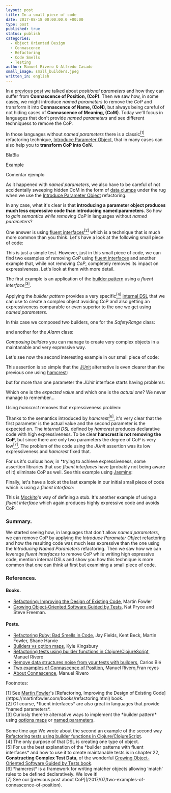 ```yaml
---
layout: post
title: In a small piece of code
date: 2017-08-18 00:00:00.0 +00:00
type: post
published: true
status: publish
categories:
  - Object Oriented Design
  - Connascence
  - Refactoring
  - Code Smells
  - Testing
author: Manuel Rivero & Alfredo Casado
small_image: small_builders.jpeg
written_in: english
---
```


In a [previous post](/2017/07/two-examples-of-connascence-of-position) we talked about *positional parameters* and how they can suffer from **Connascence of Position, (CoP)**. Then we saw how, in some cases, we might introduce *named parameters* to remove the *CoP* and transform it into **Connascence of Name, (CoN)**, but always being careful of not hiding cases of **Connascence of Meaning, (CoM)**. Today we'll focus in languages that don't provide *named parameters* and see different techniquess to remove the CoP.

In those languages without *named parameters* there is a classic<a href="#nota1"><sup>[1]</sup></a> refactoring technique, [Introduce Parameter Object](https://refactoring.com/catalog/introduceParameterObject.html), that in many cases can also help you to **transform CoP into CoN**. 

BlaBla 

Example

Comentar ejemplo


As it happened with *named parameters*, we also have to be careful of not accidentally sweeping hidden CoM in the form of [data clumps](http://www.informit.com/articles/article.aspx?p=1400866&seqNum=8) under the rug when we use the [Introduce Parameter Object](https://refactoring.com/catalog/introduceParameterObject.html) refactoring.

In any case, what it's clear is that **introducing a parameter object produces much less expressive code than introducing named parameters**. So how to *gain semantics while removing CoP* in languages without *named parameters*?

One answer is using [fluent interfaces](https://en.wikipedia.org/wiki/Fluent_interface)<a href="#nota2"><sup>[2]</sup></a> which is a technique that is much more common than you think. Let's have a look at the following small piece of code:

<script src="https://gist.github.com/trikitrok/26422c2a60a7ec79be7422e561c435ff.js"></script>

This is just a simple test. However, just in this small piece of code, we can find two examples of removing *CoP* using [fluent interfaces](https://en.wikipedia.org/wiki/Fluent_interface) and another example that, while not removing *CoP*, completely removes its impact on expressiveness. Let's look at them with more detail.

The first example is an application of the [builder pattern](http://wiki.c2.com/?BuilderPattern) using a *fluent interface*<a href="#nota3"><sup>[3]</sup></a>.

<script src="https://gist.github.com/trikitrok/d42762b85c695226f069430214d69110.js"></script>

Applying the *builder pattern* provides a very specific<a href="#nota4"><sup>[4]</sup></a> [internal DSL](https://martinfowler.com/bliki/InternalDslStyle.html) that we can use to create a complex object avoiding CoP and also getting an expressiveness comparable or even superior to the one we get using *named parameters*. 

In this case we composed two builders, one for the _SafetyRange_ class:

<script src="https://gist.github.com/trikitrok/d7eab5609348590f7eb070edad4017c1.js"></script>

and another for the _Alarm_ class:

<script src="https://gist.github.com/trikitrok/def882d4489f9906408b3c1626a23057.js"></script>

*Composing builders* you can manage to create very complex objects in a maintanable and very expressive way.

Let's see now the second interesting example in our small piece of code:

<script src="https://gist.github.com/trikitrok/948bd5895f903f2b7ac9a22bfc18a5e6.js"></script>

This assertion is so simple that the [JUnit](http://junit.org/junit5/) alternative is even clearer than the previous one using [hamcrest](https://code.google.com/archive/p/hamcrest/wikis/Tutorial.wiki):

<script src="https://gist.github.com/trikitrok/8127ee504363613bacd7d3a0e5925f03.js"></script>

but for more than one parameter the *JUnit* interface starts having problems: 

<script src="https://gist.github.com/trikitrok/55d79c4b44d4df309b8cc9d92550a3ad.js"></script>

Which one is the *expected value* and which one is the *actual one*? We never manage to remember...

Using *hamcrest* removes that expressiveness problem:

<script src="https://gist.github.com/trikitrok/a93a36a190009b1ee8a9946b9754d16a.js"></script>

Thanks to the semantics introduced by *hamcrest*<a href="#nota6"><sup>[6]</sup></a>, it's very clear that the first parameter is the actual value and the second parameter is the expected on. The *internal DSL* defined by *hamcrest* produces declarative code with high expressiveness. To be clear **hamcrest is not removing the CoP**, but since there are only two parameters the degree of CoP is very low<a href="#nota7"><sup>[7]</sup></a>. The problem of the code using the *JUnit* assertion was its low expressiveness and *hamcrest* fixed that.

For us it's curious how, in *trying to achieve expressiveness, some assertion libraries that use *fluent interfaces* have (probably not being aware of it) eliminate CoP as well. See this example using [Jasmine](https://jasmine.github.io/):

<script src="https://gist.github.com/trikitrok/2c205cd115015baceace3a5483ac23c5.js"></script>

Finally, let's have a look at the last example in our initial small piece of code which is using a *fluent interface*:

<script src="https://gist.github.com/trikitrok/168c5a69b6faf8443789d5f7c9a5a75b.js"></script>

This is [Mockito](http://site.mockito.org/)'s way of defining a stub. It's another example of using a *fluent interface* which again produces highly expressive code and avoids CoP.

### Summary.
We started seeing how, in languages that don't allow *named parameters*, we can remove CoP by applying the *Introduce Parameter Object* refactoring and how the resulting code was much less expressive than the one using the *Introducing Named Parameters* refactoring. Then we saw how we can leverage *fluent interfaces* to remove CoP while writing high expressive code, mention internal DSLs and show you how this technique is more common that one can think at first but examining a small piece of code.

### References.

#### Books.
* [Refactoring: Improving the Design of Existing Code](https://www.goodreads.com/book/show/44936.Refactoring), Martin Fowler
* [Growing Object-Oriented Software Guided by Tests](http://www.growing-object-oriented-software.com/), Nat Pryce and Steve Freeman.

#### Posts.
* [Refactoring Ruby: Bad Smells in Code](http://www.informit.com/articles/article.aspx?p=1400866), Jay Fields, Kent Beck, Martin Fowler, Shane Harvie
* [Builders vs option maps](https://aphyr.com/posts/321-builders-vs-option-maps), Kyle Kingsbury
* [Refactoring tests using builder functions in Clojure/ClojureScript](/2016/10/refactoring-tests-using-builder-functions-in-clojure-clojureScript), Manuel Rivero
* [Remove data structures noise from your tests with builders](/2015/07/remove-data-structures-noise-from-your-tests-with-builders), Carlos Blé
* [Two examples of Connascence of Position](/2017/07/two-examples-of-connascence-of-position), Manuel Rivero,Fran reyes
* [About Connascence](/2017/01/about-connascence), Manuel Rivero

Footnotes:
<div class="foot-note">
  <a name="nota1"></a> [1] See <a href="https://martinfowler.com/">Martin Fowler</a>'s [Refactoring, Improving the Design of Existing Code](https://martinfowler.com/books/refactoring.html) book.
</div>

<div class="foot-note">
  <a name="nota2"></a> [2] Of course, *fluent interfaces* are also great in languages that provide *named parameters*.
</div>

<div class="foot-note">
  <a name="nota3"></a> [3] Curiosly there're alternative ways to implement the *builder pattern* using <a href="https://aphyr.com/posts/321-builders-vs-option-maps">options maps</a> or <a href="https://stackoverflow.com/questions/12633670/whats-the-clojure-way-to-builder-pattern">named parameters</a>.
  <br><br>
  Some time ago We wrote about the second an example of the second way <a href="/2016/10/refactoring-tests-using-builder-functions-in-clojure-clojureScript">Refactoring tests using builder functions in Clojure/ClojureScript</a>.
</div>

<div class="foot-note">
  <a name="nota4"></a> [4] The only purpose of that DSL is creating one type of object.
</div>

<div class="foot-note">
  <a name="nota5"></a> [5] For us the best explanation of the *builder patterns with fluent interfaces* and how to use it to create maintanable tests is in chapter 22, <b>Constructing Complex Test Data</b>, of the wonderful <a href="http://www.growing-object-oriented-software.com/">Growing Object-Oriented Software Guided by Tests book</a>.
</div>

<div class="foot-note">
  <a name="nota6"></a> [6] *hamcrest* is a framework for writing matcher objects allowing 'match' rules to be defined declaratively. We love it!
</div>

<div class="foot-note">
  <a name="nota7"></a> [7] See our [previous post about CoP](/2017/07/two-examples-of-connascence-of-position).
</div>
